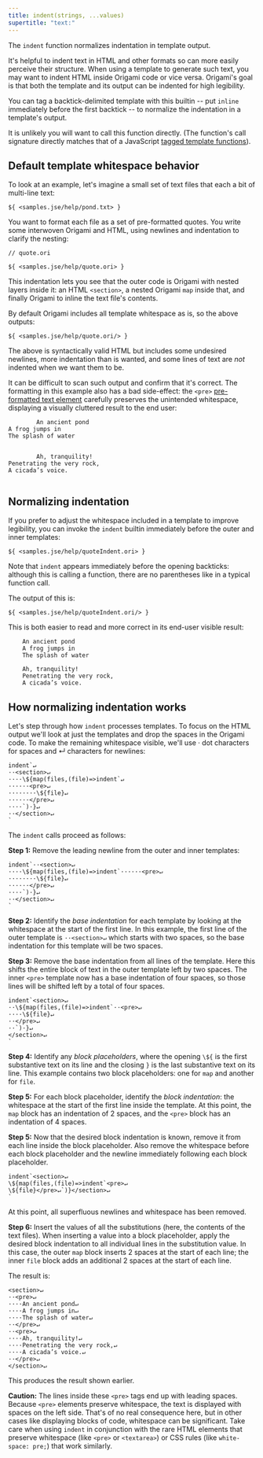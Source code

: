 ```yaml
---
title: indent(strings, ...values)
supertitle: "text:"
---
```


The `indent` function normalizes indentation in template output.

It's helpful to indent text in HTML and other formats so can more easily perceive their structure. When using a template to generate such text, you may want to indent HTML inside Origami code or vice versa. Origami's goal is that both the template and its output can be indented for high legibility.

You can tag a backtick-delimited template with this builtin -- put `inline` immediately before the first backtick -- to normalize the indentation in a template's output.

It is unlikely you will want to call this function directly. (The function's call signature directly matches that of a JavaScript [tagged template functions](https://developer.mozilla.org/en-US/docs/Web/JavaScript/Reference/Template_literals#tagged_templates)).

## Default template whitespace behavior

To look at an example, let's imagine a small set of text files that each a bit of multi-line text:

```
${ <samples.jse/help/pond.txt> }
```

You want to format each file as a set of pre-formatted quotes. You write some interwoven Origami and HTML, using newlines and indentation to clarify the nesting:

```ori
// quote.ori

${ <samples.jse/help/quote.ori> }
```

This indentation lets you see that the outer code is Origami with nested layers inside it: an HTML `<section>`, a nested Origami `map` inside that, and finally Origami to inline the text file's contents.

By default Origami includes all template whitespace as is, so the above outputs:

```${"html"}
${ <samples.jse/help/quote.ori/> }
```

The above is syntactically valid HTML but includes some undesired newlines, more indentation than is wanted, and some lines of text are _not_ indented when we want them to be.

It can be difficult to scan such output and confirm that it's correct. The formatting in this example also has a bad side-effect: the `<pre>` [pre-formatted text element](https://developer.mozilla.org/en-US/docs/Web/HTML/Element/pre) carefully preserves the unintended whitespace, displaying a visually cluttered result to the end user:

```
        An ancient pond
A frog jumps in
The splash of water


        Ah, tranquility!
Penetrating the very rock,
A cicada’s voice.


```

## Normalizing indentation

If you prefer to adjust the whitespace included in a template to improve legibility, you can invoke the `indent` builtin immediately before the outer and inner templates:

```ori
${ <samples.jse/help/quoteIndent.ori> }
```

Note that `indent` appears immediately before the opening backticks: although this is calling a function, there are no parentheses like in a typical function call.

The output of this is:

```${"html"}
${ <samples.jse/help/quoteIndent.ori/> }
```

This is both easier to read and more correct in its end-user visible result:

```
    An ancient pond
    A frog jumps in
    The splash of water

    Ah, tranquility!
    Penetrating the very rock,
    A cicada’s voice.

```

## How normalizing indentation works

Let's step through how `indent` processes templates. To focus on the HTML output we'll look at just the templates and drop the spaces in the Origami code. To make the remaining whitespace visible, we'll use · dot characters for spaces and ↵ characters for newlines:

```
indent`↵
··<section>↵
····\${map(files,(file)=>indent`↵
······<pre>↵
········\${file}↵
······</pre>↵
····`)·}↵
··</section>↵
`
```

The `indent` calls proceed as follows:

**Step 1:** Remove the leading newline from the outer and inner templates:

```
indent`··<section>↵
····\${map(files,(file)=>indent`······<pre>↵
········\${file}↵
······</pre>↵
····`)·}↵
··</section>↵
`
```

**Step 2:** Identify the _base indentation_ for each template by looking at the whitespace at the start of the first line. In this example, the first line of the outer template is `··<section>↵` which starts with two spaces, so the base indentation for this template will be two spaces.

**Step 3:** Remove the base indentation from all lines of the template. Here this shifts the entire block of text in the outer template left by two spaces. The inner `<pre>` template now has a base indentation of four spaces, so those lines will be shifted left by a total of four spaces.

```
indent`<section>↵
··\${map(files,(file)=>indent`··<pre>↵
····\${file}↵
··</pre>↵
··`)·}↵
</section>↵
`
```

**Step 4:** Identify any _block placeholders_, where the opening `\${` is the first substantive text on its line and the closing `}` is the last substantive text on its line. This example contains two block placeholders: one for `map` and another for `file`.

**Step 5:** For each block placeholder, identify the _block indentation_: the whitespace at the start of the first line inside the template. At this point, the `map` block has an indentation of 2 spaces, and the `<pre>` block has an indentation of 4 spaces.

**Step 5:** Now that the desired block indentation is known, remove it from each line inside the block placeholder. Also remove the whitespace before each block placeholder and the newline immediately following each block placeholder.

```
indent`<section>↵
\${map(files,(file)=>indent`<pre>↵
\${file}</pre>↵`)}</section>↵
`
```

At this point, all superfluous newlines and whitespace has been removed.

**Step 6:** Insert the values of all the substitutions (here, the contents of the text files). When inserting a value into a block placeholder, apply the desired block indentation to all individual lines in the substitution value. In this case, the outer `map` block inserts 2 spaces at the start of each line; the inner `file` block adds an additional 2 spaces at the start of each line.

The result is:

```
<section>↵
··<pre>↵
····An ancient pond↵
····A frog jumps in↵
····The splash of water↵
··</pre>↵
··<pre>↵
····Ah, tranquility!↵
····Penetrating the very rock,↵
····A cicada’s voice.↵
··</pre>↵
</section>↵
```

This produces the result shown earlier.

**Caution:** The lines inside these `<pre>` tags end up with leading spaces. Because `<pre>` elements preserve whitespace, the text is displayed with spaces on the left side. That's of no real consequence here, but in other cases like displaying blocks of code, whitespace can be significant. Take care when using `indent` in conjunction with the rare HTML elements that preserve whitespace (like `<pre>` or `<textarea>`) or CSS rules (like `white-space: pre;`) that work similarly.
